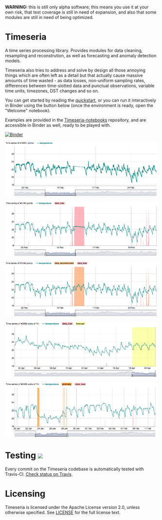 
**WARNING:** this is still only alpha software; this means you use it at your own risk, that test coverage is still in need of expansion, and also that some modules are still in need of being optimized.

# Timeseria

A time series processing library. Provides modules for data cleaning, resampling and reconstrution, as well as forecasting and anomaly detection models.

Timeseria also tries to address and solve by design all those annoying things which are often left as a detail but that actually cause massive amounts of time wasted - as data losses, non-uniform sampling rates, differences between time-slotted data and punctual observations, variable time units, timezones, DST changes and so on.

You can get started by reading the [quickstart](https://sarusso.github.io/Timeseria/Welcome.html), or you can run it interactively in Binder using the button below (once the environment is ready, open the "Welcome" notebook).

Examples are provided in the [Timeseria-notebooks](https://github.com/sarusso/Timeseria-notebooks) repository, and are accessible in Binder as well, ready to be played with.

[![Binder](https://mybinder.org/badge_logo.svg)](https://mybinder.org/v2/gh/sarusso/Timeseria-notebooks/HEAD)

![Time series plot](docs/plot.png?raw=true "Time series data loss")


![Time series data loss](docs/data_loss.png?raw=true "Time series data loss")

![Time series reconstruction](docs/reconstructed.png?raw=true "Time series reconstruction")

![Time series forecating](docs/forecasted.png?raw=true "Time series forecating")


![Time series anomaly detection](docs/anomaly.png?raw=true "Time series anomaly detection")




# Testing ![](https://api.travis-ci.org/sarusso/Timeseria.svg?branch=master) 

Every commit on the Timeseria codebase is automatically tested with Travis-CI. [Check status on Travis](https://travis-ci.org/sarusso/Timeseria/).


# Licensing
Timeseria is licensed under the Apache License version 2.0, unless otherwise specified. See [LICENSE](https://github.com/sarusso/Timeseria/blob/master/LICENSE) for the full license text.





